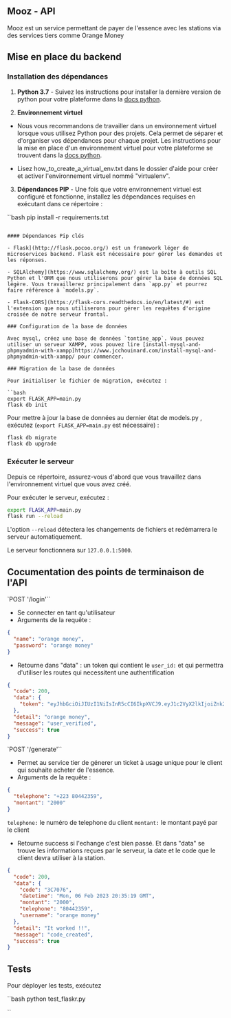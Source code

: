 ## Mooz - API

Mooz est un service permettant de payer de l'essence avec les stations via des services tiers comme Orange Money

## Mise en place du backend

### Installation des dépendances

1. **Python 3.7** - Suivez les instructions pour installer la dernière version de python pour votre plateforme dans la [docs python](https://docs.python.org/3/using/unix.html#getting-and-installing-the-latest-version-of-python).

2. **Environnement virtuel**

- Nous vous recommandons de travailler dans un environnement virtuel lorsque vous utilisez Python pour des projets. Cela permet de séparer et d'organiser vos dépendances pour chaque projet. Les instructions pour la mise en place d'un environnement virtuel pour votre plateforme se trouvent dans la [docs python](https://packaging.python.org/guides/installing-using-pip-and-virtual-environments/).

- Lisez how_to_create_a_virtual_env.txt dans le dossier d'aide pour créer et activer l'environnement virtuel nommé "virtualenv".

3. **Dépendances PIP** - Une fois que votre environnement virtuel est configuré et fonctionne, installez les dépendances requises en exécutant dans ce répertoire :

``bash
pip install -r requirements.txt

```

#### Dépendances Pip clés

- Flask](http://flask.pocoo.org/) est un framework léger de microservices backend. Flask est nécessaire pour gérer les demandes et les réponses.

- SQLAlchemy](https://www.sqlalchemy.org/) est la boîte à outils SQL Python et l'ORM que nous utiliserons pour gérer la base de données SQL légère. Vous travaillerez principalement dans `app.py` et pourrez faire référence à `models.py`.

- Flask-CORS](https://flask-cors.readthedocs.io/en/latest/#) est l'extension que nous utiliserons pour gérer les requêtes d'origine croisée de notre serveur frontal.

### Configuration de la base de données

Avec mysql, créez une base de données `tontine_app`. Vous pouvez utiliser un serveur XAMPP, vous pouvez lire [install-mysql-and-phpmyadmin-with-xampp]https://www.jcchouinard.com/install-mysql-and-phpmyadmin-with-xampp/ pour commencer.

### Migration de la base de données

Pour initialiser le fichier de migration, exécutez :

``bash
export FLASK_APP=main.py
flask db init
```

Pour mettre à jour la base de données au dernier état de models.py , exécutez (`export FLASK_APP=main.py` est nécessaire) :

```bash
flask db migrate
flask db upgrade
```

### Exécuter le serveur

Depuis ce répertoire, assurez-vous d'abord que vous travaillez dans l'environnement virtuel que vous avez créé.

Pour exécuter le serveur, exécutez :

```bash
export FLASK_APP=main.py
flask run --reload
```

L'option `--reload` détectera les changements de fichiers et redémarrera le serveur automatiquement.

Le serveur fonctionnera sur `127.0.0.1:5000`.

## Cocumentation des points de terminaison de l'API

<!-- `POST '/sign-up'``

- Créer un nouvel utilisateur, cet utilisateur represente le service tier.
- Arguments de la requête :

```json
{
  "name": "orange money",
  "password": "orange money"
}
```

- Retourne dans "data" : un jeton qui contient son `user_id:` et qui lui permettra d'utiliser les routes de connexion requises

```json
{
  "code": 200,
  "data": {
    "id": 6,
    "name": "orange money",
    "password": "############"
  },
  "detail": "User created successfully",
  "message": "user_inserted",
  "success": true
}
``` -->

`POST '/login'``

- Se connecter en tant qu'utilisateur
- Arguments de la requête :

```json
{
  "name": "orange money",
  "password": "orange money"
}
```

- Retourne dans "data" : un token qui contient le `user_id:` et qui permettra d'utiliser les routes qui necessitent une authentification

```json
{
  "code": 200,
  "data": {
    "token": "eyJhbGciOiJIUzI1NiIsInR5cCI6IkpXVCJ9.eyJ1c2VyX2lkIjoiZnk2cWNlemRkaXJzN2RvNyIsImV4cCI6MTY3NTY4ODA1NX0.I340V5pz4L2nlmJJRKmGwpCsB4IBFMZUYHNAW0JFARM"
  },
  "detail": "orange money",
  "message": "user_verified",
  "success": true
}
```

`POST '/generate'``

- Permet au service tier de génerer un ticket à usage unique pour le client qui souhaite acheter de l'essence.
- Arguments de la requête :

```json
{
  "telephone": "+223 80442359",
  "montant": "2000"
}
```

`telephone:` le numéro de telephone du client
`montant:` le montant payé par le client

- Retourne success si l'echange c'est bien passé. Et dans "data" se trouve les informations reçues par le serveur, la date et le code que le client devra utiliser à la station.

```json
{
  "code": 200,
  "data": {
    "code": "3C7076",
    "datetime": "Mon, 06 Feb 2023 20:35:19 GMT",
    "montant": "2000",
    "telephone": "80442359",
    "username": "orange money"
  },
  "detail": "It worked !!",
  "message": "code_created",
  "success": true
}
```

## Tests

Pour déployer les tests, exécutez

``bash
python test_flaskr.py

``
